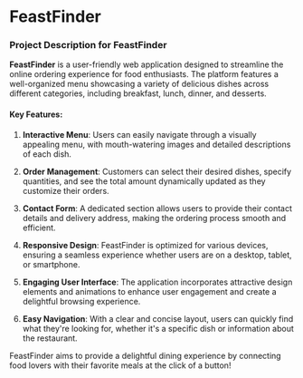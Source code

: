 # FeastFinder
### Project Description for FeastFinder

**FeastFinder** is a user-friendly web application designed to streamline the online ordering experience for food enthusiasts. The platform features a well-organized menu showcasing a variety of delicious dishes across different categories, including breakfast, lunch, dinner, and desserts.

#### Key Features:
1. **Interactive Menu**: Users can easily navigate through a visually appealing menu, with mouth-watering images and detailed descriptions of each dish.
  
2. **Order Management**: Customers can select their desired dishes, specify quantities, and see the total amount dynamically updated as they customize their orders.
  
3. **Contact Form**: A dedicated section allows users to provide their contact details and delivery address, making the ordering process smooth and efficient.

4. **Responsive Design**: FeastFinder is optimized for various devices, ensuring a seamless experience whether users are on a desktop, tablet, or smartphone.

5. **Engaging User Interface**: The application incorporates attractive design elements and animations to enhance user engagement and create a delightful browsing experience.

6. **Easy Navigation**: With a clear and concise layout, users can quickly find what they're looking for, whether it's a specific dish or information about the restaurant.

FeastFinder aims to provide a delightful dining experience by connecting food lovers with their favorite meals at the click of a button!
